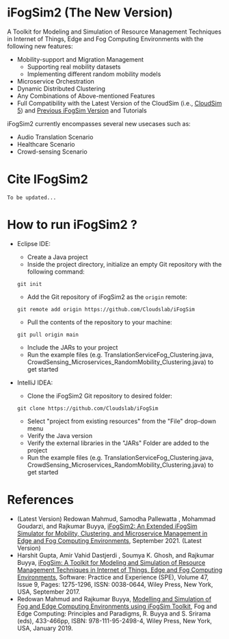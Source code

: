 # iFogSim2 (The New Version)
A Toolkit for Modeling and Simulation of Resource Management Techniques in Internet of Things, Edge and Fog Computing Environments with the following new features:
 * Mobility-support and Migration Management
   * Supporting real mobility datasets
   * Implementing different random mobility models 
 * Microservice Orchestration
 * Dynamic Distributed Clustering
 * Any Combinations of Above-mentioned Features
 * Full Compatibility with the Latest Version of the CloudSim (i.e., [CloudSim 5](https://github.com/Cloudslab/cloudsim/releases)) and [Previous iFogSim Version](https://github.com/Cloudslab/iFogSim1) and Tutorials

iFogSim2 currently encompasses several new usecases such as:
 * Audio Translation Scenario
 * Healthcare Scenario
 * Crowd-sensing Scenario

# Cite IFogSim2
```
To be updated...
```

# How to run iFogSim2 ?
* Eclipse IDE:
  * Create a Java project
  * Inside the project directory, initialize an empty Git repository with the following command:
  ```
  git init
  ```
  * Add the Git repository of iFogSim2 as the `origin` remote:
  ```
  git remote add origin https://github.com/Cloudslab/iFogSim
  ```
  * Pull the contents of the repository to your machine:
  ```
  git pull origin main
  ```
  * Include the JARs to your project  
  * Run the example files (e.g. TranslationServiceFog_Clustering.java, CrowdSensing_Microservices_RandomMobility_Clustering.java) to get started

* IntelliJ IDEA:
  * Clone the iFogSim2 Git repository to desired folder:
  ```
  git clone https://github.com/Cloudslab/iFogSim
  ```
  * Select "project from existing resources" from the "File" drop-down menu
  * Verify the Java version
  * Verify the external libraries in the "JARs" Folder are added to the project
  * Run the example files (e.g. TranslationServiceFog_Clustering.java, CrowdSensing_Microservices_RandomMobility_Clustering.java) to get started


# References
 * (Latest Version) Redowan Mahmud, Samodha Pallewatta , Mohammad Goudarzi, and Rajkumar Buyya, <A href="https://arxiv.org/abs/2109.05636">iFogSim2: An Extended iFogSim Simulator for Mobility, Clustering, and Microservice Management in Edge and Fog Computing Environments</A>, September 2021. (Latest Version)
 * Harshit Gupta, Amir Vahid Dastjerdi , Soumya K. Ghosh, and Rajkumar Buyya, <A href="http://www.buyya.com/papers/iFogSim.pdf">iFogSim: A Toolkit for Modeling and Simulation of Resource Management Techniques in Internet of Things, Edge and Fog Computing Environments</A>, Software: Practice and Experience (SPE), Volume 47, Issue 9, Pages: 1275-1296, ISSN: 0038-0644, Wiley Press, New York, USA, September 2017.
 * Redowan Mahmud and Rajkumar Buyya, <A href="http://www.buyya.com/papers/iFogSim-Tut.pdf">Modelling and Simulation of Fog and Edge Computing Environments using iFogSim Toolkit</A>, Fog and Edge Computing: Principles and Paradigms, R. Buyya and S. Srirama (eds), 433-466pp, ISBN: 978-111-95-2498-4, Wiley Press, New York, USA, January 2019.

